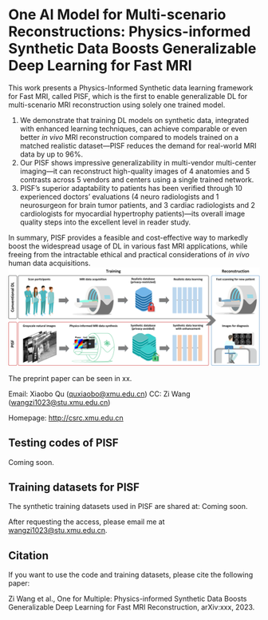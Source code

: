 # One AI Model for Multi-scenario Reconstructions: Physics-informed Synthetic Data Boosts Generalizable Deep Learning for Fast MRI
This work presents a Physics-Informed Synthetic data learning framework for Fast MRI, called PISF, which is the first to enable generalizable DL for multi-scenario MRI reconstruction using solely one trained model.

1) We demonstrate that training DL models on synthetic data, integrated with enhanced learning techniques, can achieve comparable or even better *in vivo* MRI reconstruction compared to models trained on a matched realistic dataset—PISF reduces the demand for real-world MRI data by up to 96%. 
2) Our PISF shows impressive generalizability in multi-vendor multi-center imaging—it can reconstruct high-quality images of 4 anatomies and 5 contrasts across 5 vendors and centers using a single trained network.
3) PISF’s superior adaptability to patients has been verified through 10 experienced doctors’ evaluations (4 neuro radiologists and 1 neurosurgeon for brain tumor patients, and 3 cardiac radiologists and 2 cardiologists for myocardial hypertrophy patients)—its overall image quality steps into the excellent level in reader study.

In summary, PISF provides a feasible and cost-effective way to markedly boost the widespread usage of DL in various fast MRI applications, while freeing from the intractable ethical and practical considerations of *in vivo* human data acquisitions. 
![Image test](https://github.com/wangziblake/PISF/blob/main/Figure/OverallConcept_PISF.png)

The preprint paper can be seen in xx.

Email: Xiaobo Qu (quxiaobo@xmu.edu.cn) CC: Zi Wang (wangzi1023@stu.xmu.edu.cn)

Homepage: http://csrc.xmu.edu.cn


## Testing codes of PISF
Coming soon.


## Training datasets for PISF
The synthetic training datasets used in PISF are shared at: Coming soon.

After requesting the access, please email me at wangzi1023@stu.xmu.edu.cn.


## Citation
If you want to use the code and training datasets, please cite the following paper:

Zi Wang et al., One for Multiple: Physics-informed Synthetic Data Boosts Generalizable Deep Learning for Fast MRI Reconstruction, arXiv:xxx, 2023.
